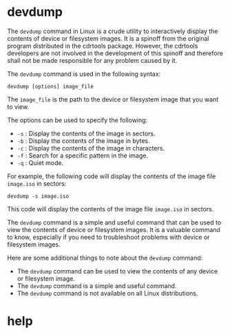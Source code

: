 # devdump

The `devdump` command in Linux is a crude utility to interactively display the contents of device or filesystem images. It is a spinoff from the original program distributed in the cdrtools package. However, the cdrtools developers are not involved in the development of this spinoff and therefore shall not be made responsible for any problem caused by it.

The `devdump` command is used in the following syntax:

```
devdump [options] image_file
```

The `image_file` is the path to the device or filesystem image that you want to view.

The options can be used to specify the following:

* `-s` : Display the contents of the image in sectors.
* `-b` : Display the contents of the image in bytes.
* `-c` : Display the contents of the image in characters.
* `-f` : Search for a specific pattern in the image.
* `-q` : Quiet mode.

For example, the following code will display the contents of the image file `image.iso` in sectors:

```
devdump -s image.iso
```

This code will display the contents of the image file `image.iso` in sectors.

The `devdump` command is a simple and useful command that can be used to view the contents of device or filesystem images. It is a valuable command to know, especially if you need to troubleshoot problems with device or filesystem images.

Here are some additional things to note about the `devdump` command:

* The `devdump` command can be used to view the contents of any device or filesystem image.
* The `devdump` command is a simple and useful command.
* The `devdump` command is not available on all Linux distributions.





# help 

```

```
